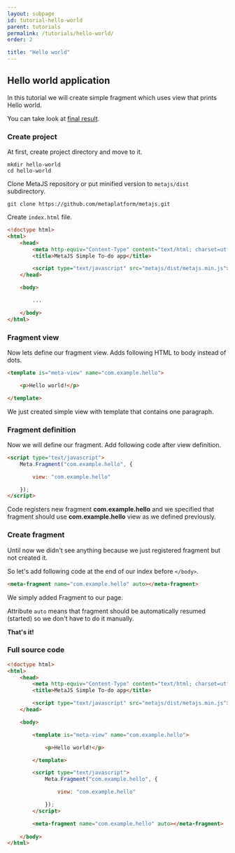 ```yaml
---
layout: subpage
id: tutorial-hello-world
parent: tutorials
permalink: /tutorials/hello-world/
order: 2

title: "Hello world"
---
```

## Hello world application
In this tutorial we will create simple fragment which uses view that prints Hello world.

You can take look at [final result](http://repo.meta-platform.com/metajs/examples/hello-world/).

### Create project
At first, create project directory and move to it.

```
mkdir hello-world
cd hello-world
```

Clone MetaJS repository or put minified version to `metajs/dist` subdirectory.

```
git clone https://github.com/metaplatform/metajs.git
```

Create `index.html` file.

```html
<!doctype html>
<html>
	<head>
		<meta http-equiv="Content-Type" content="text/html; charset=utf-8">
		<title>MetaJS Simple To-do app</title>

		<script type="text/javascript" src="metajs/dist/metajs.min.js"></script>
	</head>

	<body>

		...

	</body>
</html>
```

### Fragment view
Now lets define our fragment view. Adds following HTML to body instead of dots.

```html
<template is="meta-view" name="com.example.hello">

	<p>Hello world!</p>

</template>
```

We just created simple view with template that contains one paragraph.

### Fragment definition
Now we will define our fragment. Add following code after view definition.

```html
<script type="text/javascript">
	Meta.Fragment("com.example.hello", {

		view: "com.example.hello"

	});
</script>
```

Code registers new fragment **com.example.hello** and we specified that fragment should use **com.example.hello** view as we defined previously.

### Create fragment
Until now we didn't see anything because we just registered fragment but not created it.

So let's add following code at the end of our index before `</body>`.

```html
<meta-fragment name="com.example.hello" auto></meta-fragment>
```

We simply added Fragment to our page.

Attribute `auto` means that fragment should be automatically resumed (started) so we don't have to do it manually.

**That's it!**

### Full source code
```html
<!doctype html>
<html>
	<head>
		<meta http-equiv="Content-Type" content="text/html; charset=utf-8">
		<title>MetaJS Simple To-do app</title>

		<script type="text/javascript" src="metajs/dist/metajs.min.js"></script>
	</head>

	<body>

		<template is="meta-view" name="com.example.hello">

			<p>Hello world!</p>

		</template>

		<script type="text/javascript">
			Meta.Fragment("com.example.hello", {

				view: "com.example.hello"

			});
		</script>

		<meta-fragment name="com.example.hello" auto></meta-fragment>
		
	</body>
</html>
```